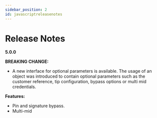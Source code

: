 ```yaml
---
sidebar_position: 2
id: javascriptreleasenotes
---
```




# Release Notes

**5.0.0**

**BREAKING CHANGE:**
- A new interface for optional parameters is available. The usage of an object was introduced to contain optional parameters such as the customer reference, tip configuration, bypass options or multi mid credentials.

**Features:**

- Pin and signature bypass.
- Multi-mid
